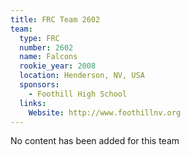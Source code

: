 ```yaml
---
title: FRC Team 2602
team:
  type: FRC
  number: 2602
  name: Falcons
  rookie_year: 2008
  location: Henderson, NV, USA
  sponsors:
    - Foothill High School
  links:
    Website: http://www.foothillnv.org
---
```

No content has been added for this team